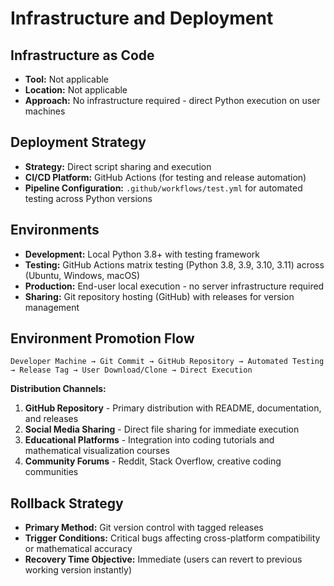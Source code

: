# Infrastructure and Deployment

## Infrastructure as Code
- **Tool:** Not applicable
- **Location:** Not applicable
- **Approach:** No infrastructure required - direct Python execution on user machines

## Deployment Strategy
- **Strategy:** Direct script sharing and execution
- **CI/CD Platform:** GitHub Actions (for testing and release automation)
- **Pipeline Configuration:** `.github/workflows/test.yml` for automated testing across Python versions

## Environments

- **Development:** Local Python 3.8+ with testing framework
- **Testing:** GitHub Actions matrix testing (Python 3.8, 3.9, 3.10, 3.11) across (Ubuntu, Windows, macOS)
- **Production:** End-user local execution - no server infrastructure required
- **Sharing:** Git repository hosting (GitHub) with releases for version management

## Environment Promotion Flow

```
Developer Machine → Git Commit → GitHub Repository → Automated Testing → Release Tag → User Download/Clone → Direct Execution
```

**Distribution Channels:**
1. **GitHub Repository** - Primary distribution with README, documentation, and releases
2. **Social Media Sharing** - Direct file sharing for immediate execution
3. **Educational Platforms** - Integration into coding tutorials and mathematical visualization courses
4. **Community Forums** - Reddit, Stack Overflow, creative coding communities

## Rollback Strategy
- **Primary Method:** Git version control with tagged releases
- **Trigger Conditions:** Critical bugs affecting cross-platform compatibility or mathematical accuracy
- **Recovery Time Objective:** Immediate (users can revert to previous working version instantly)
